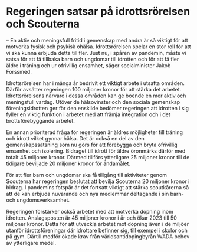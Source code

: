 # Regeringen satsar på idrottsrörelsen och Scouterna

– En aktiv och meningsfull fritid i gemenskap med andra är så viktigt för att motverka fysisk och psykisk ohälsa. Idrottsrörelsen spelar en stor roll för att vi ska kunna erbjuda detta till fler. Just nu, i spåren av pandemin, måste vi satsa för att få tillbaka barn och ungdomar till idrotten och för att få fler äldre i träning och ur ofrivillig ensamhet, säger socialminister Jakob Forssmed.

Idrottsrörelsen har i många år bedrivit ett viktigt arbete i utsatta områden. Därför avsätter regeringen 100 miljoner kronor för att stärka det arbetet.  Idrottsrörelsens närvaro i dessa områden kan ge boende en mer aktiv och meningsfull vardag. Utöver de hälsovinster och den sociala gemenskap föreningsidrotten ger för den enskilde bedömer regeringen att idrotten i sig fyller en viktig funktion i arbetet med att främja integration och i det brottsförebyggande arbetet.

En annan prioriterad fråga för regeringen är äldres möjligheter till träning och idrott vilket gynnar hälsa. Det är också en del av den gemenskapssatsning som nu görs för att förebygga och bryta ofrivillig ensamhet och isolering. Bidraget till idrott för äldre öronmärks därför med totalt 45 miljoner kronor. Därmed tillförs ytterligare 25 miljoner kronor till de tidigare beviljade 20 miljoner kronor för ändamålet.

För att fler barn och ungdomar ska få tillgång till aktiviteter genom Scouterna har regeringen beslutat att bevilja Scouterna 20 miljoner kronor i bidrag. I pandemins fotspår är det fortsatt viktigt att stärka scoutkårerna så att de kan erbjuda nuvarande och nya medlemmar deltagande i sin barn\- och ungdomsverksamhet.

Regeringen förstärker också arbetet med att motverka dopning inom idrotten. Anslagsposten är 45 miljoner kronor i år och ökar 2023 till 50 miljoner kronor. Detta för att utveckla arbetet mot dopning även i de miljöer utanför idrottsföreningar där idrottare befinner sig, till exempel i skolor och på gym. Därtill medför ökade krav från världsantidopingbyrån WADA behov av ytterligare medel.
